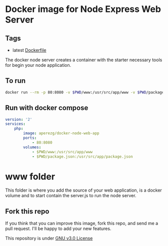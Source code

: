 # Docker image for Node Express Web Server

## Tags

* latest [Dockerfile](https://github.com/aperezg/docker-node-web-app/blob/master/Dockerfile)

The docker node server creates a container with the starter necessary tools for begin your node application.

## To run

```sh
docker run --rm -p 80:8080 -v $PWD/www:/usr/src/app/www -v $PWD/package.json:/usr/src/app/package.json aperezg/docker-node-web-app:latest
```

## Run with docker compose
```yml
version: '2'
services:
    php:
        image: aperezg/docker-node-web-app
        ports:
            - 80:8080
        volumes:
            - $PWD/www:/usr/src/app/www
            - $PWD/package.json:/usr/src/app/package.json
```

# www folder #
This folder is where you add the source of your web application, is a docker volume and to start
contain the server.js to run the node server.

## Fork this repo

If you think that you can improve this image, fork this repo, and send me a pull request. I'll be happy to add your new features.

This repository is under [GNU v3.0 License](https://github.com/aperezg/docker-node-web-app/blob/master/LICENSE) 